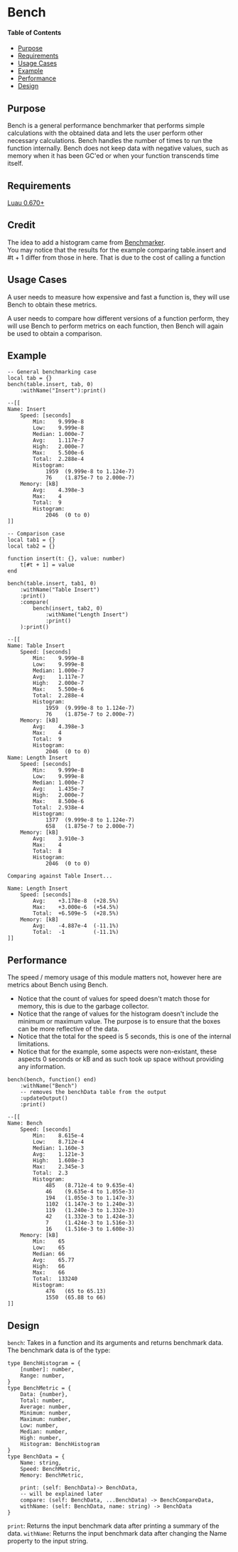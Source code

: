 # Bench

#### Table of Contents
- [Purpose](#purpose)
- [Requirements](#requirements)
- [Usage Cases](#usage-cases)
- [Example](#example)
- [Performance](#performance)
- [Design](#design)

## Purpose

Bench is a general performance benchmarker that performs simple calculations with the obtained data and lets the user perform other necessary calculations.  Bench handles the number of times to run the function internally.  Bench does not keep data with negative values, such as memory when it has been GC'ed or when your function transcends time itself.  

## Requirements
[Luau 0.670+](https://github.com/luau-lang/luau/releases)

## Credit
The idea to add a histogram came from [Benchmarker](https://boatbomber.itch.io/benchmarker).  
You may notice that the results for the example comparing table.insert and #t + 1 differ from those in here.  That is due to the cost of calling a function

## Usage Cases
A user needs to measure how expensive and fast a function is, they will use Bench to obtain these metrics.

A user needs to compare how different versions of a function perform, they will use Bench to perform metrics on each function, then Bench will again be used to obtain a comparison.

## Example
```luau
-- General benchmarking case
local tab = {}
bench(table.insert, tab, 0)
	:withName("Insert"):print()

--[[
Name: Insert
    Speed: [seconds]
        Min:    9.999e-8
        Low:    9.999e-8
        Median: 1.000e-7
        Avg:    1.117e-7
        High:   2.000e-7
        Max:    5.500e-6
        Total:  2.288e-4
        Histogram:
            1959  (9.999e-8 to 1.124e-7)
            76    (1.875e-7 to 2.000e-7)
    Memory: [kB]
        Avg:    4.398e-3
        Max:    4
        Total:  9
        Histogram:
            2046  (0 to 0)
]]
```

```luau
-- Comparison case
local tab1 = {}
local tab2 = {}

function insert(t: {}, value: number)
	t[#t + 1] = value
end

bench(table.insert, tab1, 0)
	:withName("Table Insert")
	:print()
	:compare(
		bench(insert, tab2, 0)
			:withName("Length Insert")
			:print()
	):print()

--[[
Name: Table Insert
    Speed: [seconds]
        Min:    9.999e-8
        Low:    9.999e-8
        Median: 1.000e-7
        Avg:    1.117e-7
        High:   2.000e-7
        Max:    5.500e-6
        Total:  2.288e-4
        Histogram:
            1959  (9.999e-8 to 1.124e-7)
            76    (1.875e-7 to 2.000e-7)
    Memory: [kB]
        Avg:    4.398e-3
        Max:    4
        Total:  9
        Histogram:
            2046  (0 to 0)
Name: Length Insert
    Speed: [seconds]
        Min:    9.999e-8
        Low:    9.999e-8
        Median: 1.000e-7
        Avg:    1.435e-7
        High:   2.000e-7
        Max:    8.500e-6
        Total:  2.938e-4
        Histogram:
            1377  (9.999e-8 to 1.124e-7)
            658   (1.875e-7 to 2.000e-7)
    Memory: [kB]
        Avg:    3.910e-3
        Max:    4
        Total:  8
        Histogram:
            2046  (0 to 0)

Comparing against Table Insert...

Name: Length Insert
    Speed: [seconds]
        Avg:    +3.178e-8  (+28.5%)
        Max:    +3.000e-6  (+54.5%)
        Total:  +6.509e-5  (+28.5%)
    Memory: [kB]
        Avg:    -4.887e-4  (-11.1%)
        Total:  -1         (-11.1%)
]]
```


## Performance

The speed / memory usage of this module matters not, however here are metrics about Bench using Bench.  

 * Notice that the count of values for speed doesn't match those for memory, this is due to the garbage collector.  
 * Notice that the range of values for the histogram doesn't include the minimum or maximum value.  The purpose is to ensure that the boxes can be more reflective of the data.  
 * Notice that the total for the speed is 5 seconds, this is one of the internal limitations.  
 * Notice that for the example, some aspects were non-existant, these aspects 0 seconds or kB and as such took up space without providing any information.  

```luau
bench(bench, function() end)
	:withName("Bench")
	-- removes the benchData table from the output
	:updateOutput()
	:print()

--[[
Name: Bench
    Speed: [seconds]
        Min:    8.615e-4
        Low:    8.712e-4
        Median: 1.160e-3
        Avg:    1.121e-3
        High:   1.608e-3
        Max:    2.345e-3
        Total:  2.3
        Histogram:
            485   (8.712e-4 to 9.635e-4)
            46    (9.635e-4 to 1.055e-3)
            194   (1.055e-3 to 1.147e-3)
            1102  (1.147e-3 to 1.240e-3)
            119   (1.240e-3 to 1.332e-3)
            42    (1.332e-3 to 1.424e-3)
            7     (1.424e-3 to 1.516e-3)
            16    (1.516e-3 to 1.608e-3)
    Memory: [kB]
        Min:    65
        Low:    65
        Median: 66
        Avg:    65.77
        High:   66
        Max:    66
        Total:  133240
        Histogram:
            476   (65 to 65.13)
            1550  (65.88 to 66)
]]
```

## Design

`bench`: Takes in a function and its arguments and returns benchmark data.  The benchmark data is of the type: 
```luau
type BenchHistogram = {
	[number]: number,
	Range: number,
}
type BenchMetric = {
	Data: {number},
	Total: number,
	Average: number,
	Minimum: number,
	Maximum: number,
	Low: number,
	Median: number,
	High: number,
	Histogram: BenchHistogram
}
type BenchData = {
	Name: string,
	Speed: BenchMetric,
	Memory: BenchMetric,

	print: (self: BenchData)-> BenchData,
	-- will be explained later
	compare: (self: BenchData, ...BenchData) -> BenchCompareData,
	withName: (self: BenchData, name: string) -> BenchData
}
```
`print`: Returns the input benchmark data after printing a summary of the data.
`withName`: Returns the input benchmark data after changing the Name property to the input string.

